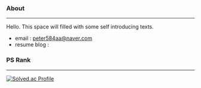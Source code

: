 ### About
---
Hello. This space will filled with some self introducing texts.
- email : peter584aa@naver.com
- resume blog : 

### PS Rank
---
<!--![Top Langs](https://github-readme-stats.vercel.app/api/top-langs/?username=pedro1798&layout=compact&theme=dark)-->

[![Solved.ac Profile](http://mazassumnida.wtf/api/v2/generate_badge?boj=peter584aa)](https://solved.ac/peter584aa/)

